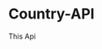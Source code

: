 # Country-API

This Api
 <img src="https://www.worldatlas.com/r/w2560-q80/upload/f4/e0/49/shutterstock-1665254809.png" alt="" />
